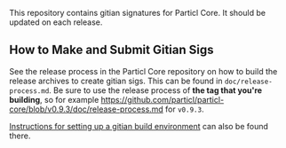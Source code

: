 This repository contains gitian signatures for Particl Core.
It should be updated on each release.

## How to Make and Submit Gitian Sigs

See the release process in the Particl Core repository on how to build the
release archives to create gitian sigs. This can be found in
`doc/release-process.md`. Be sure to use the release process of **the tag that
you're building**, so for example https://github.com/particl/particl-core/blob/v0.9.3/doc/release-process.md for
`v0.9.3`.

[Instructions for setting up a gitian build environment](https://github.com/particl/particl-core/blob/master/doc/gitian-building.md)
can also be found there.

